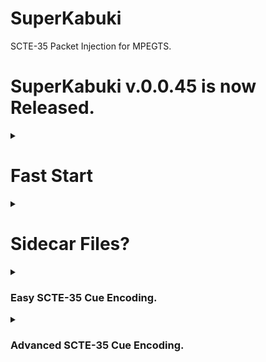 # SuperKabuki
SCTE-35 Packet Injection for MPEGTS.
# SuperKabuki v.0.0.45 is now Released.

 
<details> <summary><h1>Fast Start</h1> </summary>

* Install SuperKabuki
```js

python3 -mpip install superkabuki
```
 * Use Superkabuki to insert time signal cues at every iframe.

 ```js
 superkabuki -i your_video.ts -o output.ts -t
 ```
 * verify with threefive ( _installs with superkabuki_ )
 ```js

threefive output.ts
```

 
```js
a@debian:~/SuperKabuki$ superkabuki -h

usage: superkabuki [-h] [-i INPUT] [-o OUTPUT] [-s SIDECAR] [-p SCTE35_PID] [-t] [-v]

options:
  -h, --help            show this help message and exit
  
  -i INPUT, --input INPUT
                        Input source, like "/home/a/vid.ts" or "udp://@235.35.3.5:3535" or
                        "https://futzu.com/xaa.ts" (default sys.stdin.buffer)
                        
  -o OUTPUT, --output OUTPUT
                        Output file (default sys.stdout.buffer)
                        
  -s SIDECAR, --sidecar SIDECAR
                        Sidecar file for SCTE35 (default sidecar.txt)
                        
  -p SCTE35_PID, --scte35_pid SCTE35_PID
                        Pid for SCTE-35 packets, can be hex or integer. (default 0x86)
                        
  -t, --time_signals    Flag to insert Time Signal cues at iframes.
  
  -v, --version         Show version


```
</details>

<details> <summary><h1>Sidecar Files?</h1> </summary>
 
Load scte35 cues from a Sidecar file.
 
 ```js
a@debian:~/x9k3$ cat sidecar.txt

38103.868589, /DAxAAAAAAAAAP/wFAUAAABdf+/+zHRtOn4Ae6DOAAAAAAAMAQpDVUVJsZ8xMjEqLYemJQ== 
38199.918911, /DAsAAAAAAAAAP/wDwUAAABef0/+zPACTQAAAAAADAEKQ1VFSbGfMTIxIxGolm0= 
```

line format for sidecar file __insert_pts, cue__ , like `38103.868589, /DAxAAAAAAAAAP/wFAUAAABdf+/+zHRtOn4Ae6DOAAAAAAAMAQpDVUVJsZ8xMjEqLYemJQ==`

pts is the insert time for the cue, cue can be base64,hex, int, or bytes.

The __insert_pts has to be valid for the video__, meaning if your insert_pts is 38103.868589, the video PTS has to be 
less than 38103.868589 for the cue to be inserted.


    
### Usage 
```
superkabuki -i input_file -s sidecar.txt -p 0x86
```
 
</details>

 
 <details> <summary><h3>Easy SCTE-35 Cue Encoding.</h3> </summary>  
 
 
 #### Use threefive.encode helper functions `mk_splice_null` , `mk_splice_insert`, `and mk_time_signal` 
 
```js

>>>> from threefive.encode import mk_splice_null, mk_splice_insert, \
mk_time_signal
 
>>>> null_cue = mk_splice_null()
>>>> null_cue.show()
{
    "info_section": {
        "table_id": "0xfc",
        "section_syntax_indicator": false,
        "private": false,
        "sap_type": "0x3",
        "sap_details": "No Sap Type",
        "section_length": 17,
        "protocol_version": 0,
        "encrypted_packet": false,
        "encryption_algorithm": 0,
        "pts_adjustment_ticks": 0,
        "cw_index": "0x0",
        "tier": "0xfff",
        "splice_command_length": 0,
        "splice_command_type": 0,
        "descriptor_loop_length": 0,
        "crc": "0x7a4fbfff"
    },
    "command": {
        "command_length": 0,
        "command_type": 0,
        "name": "Splice Null"
    },
    "descriptors": []
}
```
 *  Cue as base64
 ```js
 >>>> b64null = null_cue.encode()
>>>> b64null
'/DARAAAAAAAAAP/wAAAAAHpPv/8='
 ```
 * Cue as hex
 ```js
>>>> hex_null = null_cue.encode_as_hex()
>>>> hex_null
'0xfc301100000000000000fff0000000007a4fbfff'
```
 * Cue as int
 ```js
>>>> int_null = null_cue.encode_as_int()
>>>> int_null
1439737590925997869941740172919141471333225840639
 ```

 ### help(threefive.encode)
 ```js
 
NAME
    threefive.encode - encode.py

DESCRIPTION
    threefive.encode has helper functions for Cue encoding.

FUNCTIONS
    mk_splice_insert(event_id, pts=None, duration=None, out=False)
        mk_cue returns a Cue with a Splice Insert.
        
        The args set the SpliceInsert vars.
        
        splice_event_id = event_id
        
        if pts is None (default):
            splice_immediate_flag      True
            time_specified_flag        False
        
        if pts:
            splice_immediate_flag      False
            time_specified_flag        True
            pts_time                   pts
        
        If duration is None (default)
            duration_flag              False
        
        if duration IS set:
            out_of_network_indicator   True
            duration_flag              True
            break_auto_return          True
            pts_time                   pts
        
        if out is True:
            out_of_network_indicator   True
        
        if out is False (default):
            out_of_network_indicator   False
    
    mk_splice_null()
        mk_splice_null returns a Cue
        with a Splice Null
    
    mk_time_signal(pts=None)
         mk_time_signal returns a Cue
         with a Time Signal
        
         if pts is None:
             time_specified_flag   False
        
        if pts IS set:
             time_specified_flag   True
             pts_time              pts

FILE
    /home/a/build/clean/scte35-threefive/threefive/encode.py

```
 
           
 </details>

 
 <details> <summary><h3>Advanced SCTE-35 Cue Encoding.</h3> </summary>  


* [SCTE35 Cue with a Time Signal Command in Seven Steps](https://github.com/futzu/scte35-threefive/blob/master/Encoding.md#scte35-cue-with-a-time-signal-command-in-seven-steps) 

* [Edit A Splice Insert Command in a SCTE35 Cue](https://github.com/futzu/scte35-threefive/blob/master/Encoding.md#edit-a-splice-insert-command-in-a--scte35-cue)

* [Remove a Splice Descriptor from a SCTE35 Cue](https://github.com/futzu/scte35-threefive/blob/master/Encoding.md#remove-a-splice-descriptor-from-a-scte35-cue)

* [Add a Dtmf Descriptor to an existing SCTE35 Cue](https://github.com/futzu/scte35-threefive/blob/master/Encoding.md#add-a-dtmf-descriptor-to-an-existing--scte35-cue)


  </details> 





